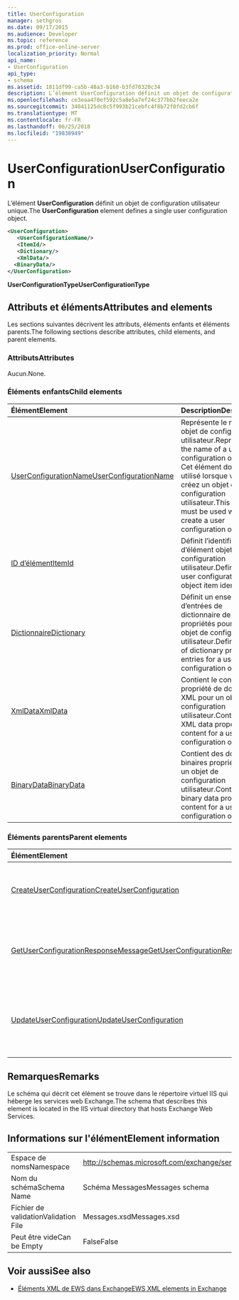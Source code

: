 ```yaml
---
title: UserConfiguration
manager: sethgros
ms.date: 09/17/2015
ms.audience: Developer
ms.topic: reference
ms.prod: office-online-server
localization_priority: Normal
api_name:
- UserConfiguration
api_type:
- schema
ms.assetid: 1811df99-ca5b-48a3-b160-b3fd70320c34
description: L’élément UserConfiguration définit un objet de configuration utilisateur unique.
ms.openlocfilehash: ce3eaa470ef592c5a8e5a7ef24c377bb2feeca2e
ms.sourcegitcommit: 34041125dc8c5f993b21cebfc4f8b72f0fd2cb6f
ms.translationtype: MT
ms.contentlocale: fr-FR
ms.lasthandoff: 06/25/2018
ms.locfileid: "19838949"
---
```

# <a name="userconfiguration"></a><span data-ttu-id="59055-103">UserConfiguration</span><span class="sxs-lookup"><span data-stu-id="59055-103">UserConfiguration</span></span>

<span data-ttu-id="59055-104">L’élément **UserConfiguration** définit un objet de configuration utilisateur unique.</span><span class="sxs-lookup"><span data-stu-id="59055-104">The **UserConfiguration** element defines a single user configuration object.</span></span> 
  
```XML
<UserConfiguration>
   <UserConfigurationName/>
   <ItemId/>
   <Dictionary/>
   <XmlData/>
  <BinaryData/>
</UserConfiguration>
```

 <span data-ttu-id="59055-105">**UserConfigurationType**</span><span class="sxs-lookup"><span data-stu-id="59055-105">**UserConfigurationType**</span></span>
## <a name="attributes-and-elements"></a><span data-ttu-id="59055-106">Attributs et éléments</span><span class="sxs-lookup"><span data-stu-id="59055-106">Attributes and elements</span></span>

<span data-ttu-id="59055-107">Les sections suivantes décrivent les attributs, éléments enfants et éléments parents.</span><span class="sxs-lookup"><span data-stu-id="59055-107">The following sections describe attributes, child elements, and parent elements.</span></span>
  
### <a name="attributes"></a><span data-ttu-id="59055-108">Attributs</span><span class="sxs-lookup"><span data-stu-id="59055-108">Attributes</span></span>

<span data-ttu-id="59055-109">Aucun.</span><span class="sxs-lookup"><span data-stu-id="59055-109">None.</span></span>
  
### <a name="child-elements"></a><span data-ttu-id="59055-110">Éléments enfants</span><span class="sxs-lookup"><span data-stu-id="59055-110">Child elements</span></span>

|<span data-ttu-id="59055-111">**Élément**</span><span class="sxs-lookup"><span data-stu-id="59055-111">**Element**</span></span>|<span data-ttu-id="59055-112">**Description**</span><span class="sxs-lookup"><span data-stu-id="59055-112">**Description**</span></span>|
|:-----|:-----|
|[<span data-ttu-id="59055-113">UserConfigurationName</span><span class="sxs-lookup"><span data-stu-id="59055-113">UserConfigurationName</span></span>](userconfigurationname.md) <br/> |<span data-ttu-id="59055-114">Représente le nom d’un objet de configuration utilisateur.</span><span class="sxs-lookup"><span data-stu-id="59055-114">Represents the name of a user configuration object.</span></span> <span data-ttu-id="59055-115">Cet élément doit être utilisé lorsque vous créez un objet de configuration utilisateur.</span><span class="sxs-lookup"><span data-stu-id="59055-115">This element must be used when you create a user configuration object.</span></span>  <br/> |
|[<span data-ttu-id="59055-116">ID d’élément</span><span class="sxs-lookup"><span data-stu-id="59055-116">ItemId</span></span>](itemid.md) <br/> |<span data-ttu-id="59055-117">Définit l’identificateur d’élément objet configuration utilisateur.</span><span class="sxs-lookup"><span data-stu-id="59055-117">Defines the user configuration object item identifier.</span></span>  <br/> |
|[<span data-ttu-id="59055-118">Dictionnaire</span><span class="sxs-lookup"><span data-stu-id="59055-118">Dictionary</span></span>](dictionary.md) <br/> |<span data-ttu-id="59055-119">Définit un ensemble d’entrées de dictionnaire de propriétés pour un objet de configuration utilisateur.</span><span class="sxs-lookup"><span data-stu-id="59055-119">Defines a set of dictionary property entries for a user configuration object.</span></span>  <br/> |
|[<span data-ttu-id="59055-120">XmlData</span><span class="sxs-lookup"><span data-stu-id="59055-120">XmlData</span></span>](xmldata.md) <br/> |<span data-ttu-id="59055-121">Contient le contenu de propriété de données XML pour un objet de configuration utilisateur.</span><span class="sxs-lookup"><span data-stu-id="59055-121">Contains XML data property content for a user configuration object.</span></span>  <br/> |
|[<span data-ttu-id="59055-122">BinaryData</span><span class="sxs-lookup"><span data-stu-id="59055-122">BinaryData</span></span>](binarydata.md) <br/> |<span data-ttu-id="59055-123">Contient des données binaires propriété pour un objet de configuration utilisateur.</span><span class="sxs-lookup"><span data-stu-id="59055-123">Contains binary data property content for a user configuration object.</span></span>  <br/> |
   
### <a name="parent-elements"></a><span data-ttu-id="59055-124">Éléments parents</span><span class="sxs-lookup"><span data-stu-id="59055-124">Parent elements</span></span>

|<span data-ttu-id="59055-125">**Élément**</span><span class="sxs-lookup"><span data-stu-id="59055-125">**Element**</span></span>|<span data-ttu-id="59055-126">**Description**</span><span class="sxs-lookup"><span data-stu-id="59055-126">**Description**</span></span>|
|:-----|:-----|
|[<span data-ttu-id="59055-127">CreateUserConfiguration</span><span class="sxs-lookup"><span data-stu-id="59055-127">CreateUserConfiguration</span></span>](createuserconfiguration.md) <br/> |<span data-ttu-id="59055-128">Représente une demande pour créer un objet de configuration utilisateur.</span><span class="sxs-lookup"><span data-stu-id="59055-128">Represents a request to create a user configuration object.</span></span>  <br/> |
|[<span data-ttu-id="59055-129">GetUserConfigurationResponseMessage</span><span class="sxs-lookup"><span data-stu-id="59055-129">GetUserConfigurationResponseMessage</span></span>](getuserconfigurationresponsemessage.md) <br/> |<span data-ttu-id="59055-130">Représente une réponse qui renvoie un objet de configuration utilisateur.</span><span class="sxs-lookup"><span data-stu-id="59055-130">Represents a response that returns a user configuration object.</span></span>  <br/> |
|[<span data-ttu-id="59055-131">UpdateUserConfiguration</span><span class="sxs-lookup"><span data-stu-id="59055-131">UpdateUserConfiguration</span></span>](updateuserconfiguration.md) <br/> |<span data-ttu-id="59055-132">Représente une demande pour mettre à jour un objet de configuration utilisateur.</span><span class="sxs-lookup"><span data-stu-id="59055-132">Represents a request to update a user configuration object.</span></span>  <br/> |
   
## <a name="remarks"></a><span data-ttu-id="59055-133">Remarques</span><span class="sxs-lookup"><span data-stu-id="59055-133">Remarks</span></span>

<span data-ttu-id="59055-134">Le schéma qui décrit cet élément se trouve dans le répertoire virtuel IIS qui héberge les services web Exchange.</span><span class="sxs-lookup"><span data-stu-id="59055-134">The schema that describes this element is located in the IIS virtual directory that hosts Exchange Web Services.</span></span>
  
## <a name="element-information"></a><span data-ttu-id="59055-135">Informations sur l'élément</span><span class="sxs-lookup"><span data-stu-id="59055-135">Element information</span></span>

|||
|:-----|:-----|
|<span data-ttu-id="59055-136">Espace de noms</span><span class="sxs-lookup"><span data-stu-id="59055-136">Namespace</span></span>  <br/> |http://schemas.microsoft.com/exchange/services/2006/messages  <br/> |
|<span data-ttu-id="59055-137">Nom du schéma</span><span class="sxs-lookup"><span data-stu-id="59055-137">Schema Name</span></span>  <br/> |<span data-ttu-id="59055-138">Schéma Messages</span><span class="sxs-lookup"><span data-stu-id="59055-138">Messages schema</span></span>  <br/> |
|<span data-ttu-id="59055-139">Fichier de validation</span><span class="sxs-lookup"><span data-stu-id="59055-139">Validation File</span></span>  <br/> |<span data-ttu-id="59055-140">Messages.xsd</span><span class="sxs-lookup"><span data-stu-id="59055-140">Messages.xsd</span></span>  <br/> |
|<span data-ttu-id="59055-141">Peut être vide</span><span class="sxs-lookup"><span data-stu-id="59055-141">Can be Empty</span></span>  <br/> |<span data-ttu-id="59055-142">False</span><span class="sxs-lookup"><span data-stu-id="59055-142">False</span></span>  <br/> |
   
## <a name="see-also"></a><span data-ttu-id="59055-143">Voir aussi</span><span class="sxs-lookup"><span data-stu-id="59055-143">See also</span></span>



- [<span data-ttu-id="59055-144">Éléments XML de EWS dans Exchange</span><span class="sxs-lookup"><span data-stu-id="59055-144">EWS XML elements in Exchange</span></span>](ews-xml-elements-in-exchange.md)

